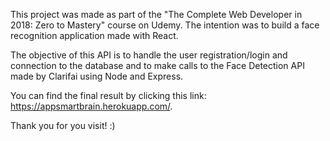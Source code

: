 This project was made as part of the "The Complete Web Developer in 2018: Zero to Mastery" course on Udemy.
The intention was to build a face recognition application made with React. 

The objective of this API is to handle the user registration/login and connection to the database and to make calls to the Face Detection API made by Clarifai using Node and Express. 

You can find the final result by clicking this link: https://appsmartbrain.herokuapp.com/.

Thank you for you visit! :) 
